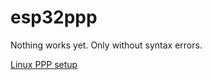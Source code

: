 # esp32ppp

Nothing works yet. Only without syntax errors.

[Linux PPP setup](https://www.instructables.com/id/Connect-the-Raspberry-Pi-to-network-using-UART)
